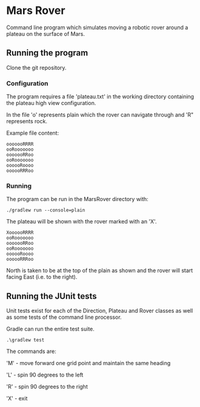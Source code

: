 # Mars Rover

Command line program which simulates moving a robotic rover around a plateau on the surface of Mars.

## Running the program

Clone the git repository.

### Configuration

The program requires a file 'plateau.txt' in the working directory containing the plateau high view configuration.

In the file 'o' represents plain which the rover can navigate through and 'R" represents rock.

Example file content:
```
ooooooRRRR
ooRooooooo
ooooooRRoo
ooRooooooo
oooooRoooo
oooooRRRoo
```

### Running

The program can be run in the MarsRover directory with:

`./gradlew run --console=plain`

The plateau will be shown with the rover marked with an 'X'.

```
XoooooRRRR
ooRooooooo
ooooooRRoo
ooRooooooo
oooooRoooo
oooooRRRoo
```

North is taken to be at the top of the plain as shown and the rover will start facing East (i.e. to the right).

## Running the JUnit tests

Unit tests exist for each of the Direction, Plateau and Rover classes as well as some tests of the command line processor.

Gradle can run the entire test suite.

```
.\gradlew test
```

The commands are:

'M' - move forward one grid point and maintain the same heading

'L' - spin 90 degrees to the left

'R' - spin 90 degrees to the right

'X' - exit
